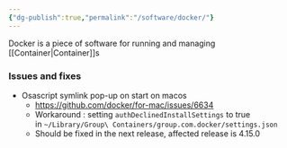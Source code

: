 ```yaml
---
{"dg-publish":true,"permalink":"/software/docker/"}
---
```



Docker is a piece of software for running and managing [[Container\|Container]]s

### Issues and fixes

- Osascript symlink pop-up on start on macos
	- https://github.com/docker/for-mac/issues/6634
	- Workaround : setting `authDeclinedInstallSettings` to true in `~/Library/Group\ Containers/group.com.docker/settings.json`
	- Should be fixed in the next release, affected release is 4.15.0